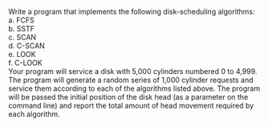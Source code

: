 Write a program that implements the following disk-scheduling algorithms:  
a. FCFS  
b. SSTF  
c. SCAN  
d. C-SCAN  
e. LOOK  
f. C-LOOK  
Your program will service a disk with 5,000 cylinders numbered 0 to
4,999. The program will generate a random series of 1,000 cylinder
requests and service them according to each of the algorithms listed
above. The program will be passed the initial position of the disk head
(as a parameter on the command line) and report the total amount of
head movement required by each algorithm.
